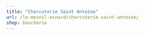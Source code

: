 ```yaml
---
title: "Charcuterie Saint Antoine"
url: /le-mesnil-esnard/charcuterie-saint-antoine/
shop: boucherie
---
```

